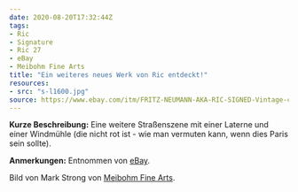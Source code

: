 ```yaml
---
date: 2020-08-20T17:32:44Z
tags:
- Ric
- Signature
- Ric 27
- eBay
- Meibohm Fine Arts
title: "Ein weiteres neues Werk von Ric entdeckt!"
resources:
- src: "s-l1600.jpg"
source: https://www.ebay.com/itm/FRITZ-NEUMANN-AKA-RIC-SIGNED-Vintage-c-1960s-Color-Etching-STREETSCENE-/143672853431
---
```


**Kurze Beschreibung:** Eine weitere Straßenszene mit einer Laterne und einer Windmühle (die nicht rot ist - wie man vermuten kann, wenn dies Paris sein sollte).

**Anmerkungen:** Entnommen von [eBay](https://www.ebay.com/itm/FRITZ-NEUMANN-AKA-RIC-SIGNED-Vintage-c-1960s-Color-Etching-STREETSCENE-/143672853431).

Bild von Mark Strong von [Meibohm Fine Arts](http://meibohmfinearts.com/).
